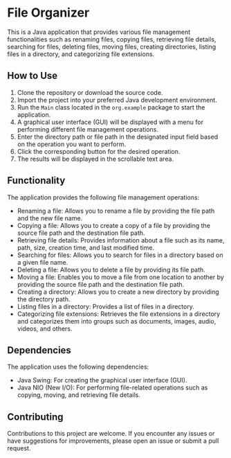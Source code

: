 # File Organizer

This is a Java application that provides various file management functionalities such as renaming files, copying files, retrieving file details, searching for files, deleting files, moving files, creating directories, listing files in a directory, and categorizing file extensions.

## How to Use

1. Clone the repository or download the source code.
2. Import the project into your preferred Java development environment.
3. Run the `Main` class located in the `org.example` package to start the application.
4. A graphical user interface (GUI) will be displayed with a menu for performing different file management operations.
5. Enter the directory path or file path in the designated input field based on the operation you want to perform.
6. Click the corresponding button for the desired operation.
7. The results will be displayed in the scrollable text area.

## Functionality

The application provides the following file management operations:

- Renaming a file: Allows you to rename a file by providing the file path and the new file name.
- Copying a file: Allows you to create a copy of a file by providing the source file path and the destination file path.
- Retrieving file details: Provides information about a file such as its name, path, size, creation time, and last modified time.
- Searching for files: Allows you to search for files in a directory based on a given file name.
- Deleting a file: Allows you to delete a file by providing its file path.
- Moving a file: Enables you to move a file from one location to another by providing the source file path and the destination file path.
- Creating a directory: Allows you to create a new directory by providing the directory path.
- Listing files in a directory: Provides a list of files in a directory.
- Categorizing file extensions: Retrieves the file extensions in a directory and categorizes them into groups such as documents, images, audio, videos, and others.

## Dependencies

The application uses the following dependencies:

- Java Swing: For creating the graphical user interface (GUI).
- Java NIO (New I/O): For performing file-related operations such as copying, moving, and retrieving file details.

## Contributing

Contributions to this project are welcome. If you encounter any issues or have suggestions for improvements, please open an issue or submit a pull request.
